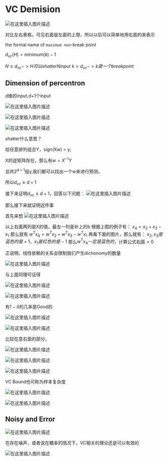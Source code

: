 # VC Demision

![在这里插入图片描述](https://img-blog.csdnimg.cn/20191005101916511.png?x-oss-process=image/watermark,type_ZmFuZ3poZW5naGVpdGk,shadow_10,text_aHR0cHM6Ly9ibG9nLmNzZG4ubmV0L2EyNDUyOTMyMDY=,size_16,color_FFFFFF,t_70)

对比左右表格，可见右面是左面的上限，所以以后可以简单地用右面的来表示

the formal name of `maximum non`-break point


$d_{vc}(H) = minimum(k) - 1$

$N \le d_{vc} -> H可以shatter N input$
$k > d_{vc} -> k 是一个break point$

## Dimension of percentron

d维的input,d+1个input

![在这里插入图片描述](https://img-blog.csdnimg.cn/20191005103904547.png?x-oss-process=image/watermark,type_ZmFuZ3poZW5naGVpdGk,shadow_10,text_aHR0cHM6Ly9ibG9nLmNzZG4ubmV0L2EyNDUyOTMyMDY=,size_16,color_FFFFFF,t_70)

![在这里插入图片描述](https://img-blog.csdnimg.cn/20191005104209858.png?x-oss-process=image/watermark,type_ZmFuZ3poZW5naGVpdGk,shadow_10,text_aHR0cHM6Ly9ibG9nLmNzZG4ubmV0L2EyNDUyOTMyMDY=,size_16,color_FFFFFF,t_70)

![在这里插入图片描述](https://img-blog.csdnimg.cn/20191005104235269.png?x-oss-process=image/watermark,type_ZmFuZ3poZW5naGVpdGk,shadow_10,text_aHR0cHM6Ly9ibG9nLmNzZG4ubmV0L2EyNDUyOTMyMDY=,size_16,color_FFFFFF,t_70)



shatter什么意思？

给任意排列组合Y，sign(Xw) = y;

X的逆矩阵存在，那么有$w=X^{-1}Y$

总共$2^{d+1}$组y,我们都可以找出一个w来进行预测。

所以$d_{vc} \ge d+1$

接下来证明$d_{vc} \le d+1$，回答以下问题：
![在这里插入图片描述](https://img-blog.csdnimg.cn/20191005104809272.png?x-oss-process=image/watermark,type_ZmFuZ3poZW5naGVpdGk,shadow_10,text_aHR0cHM6Ly9ibG9nLmNzZG4ubmV0L2EyNDUyOTMyMDY=,size_16,color_FFFFFF,t_70)

那么接下来就证明这件事

首先来想
![在这里插入图片描述](https://img-blog.csdnimg.cn/20191005105102750.png?x-oss-process=image/watermark,type_ZmFuZ3poZW5naGVpdGk,shadow_10,text_aHR0cHM6Ly9ibG9nLmNzZG4ubmV0L2EyNDUyOTMyMDY=,size_16,color_FFFFFF,t_70)

以上右面两列是X的值，最左一列是补上的b
根据上图的例子有：
$x_4 = x_2 + x_3 - x_1$
那么就有
$w^Tx_4 = w^Tx_2 + w^Tx_3 - w^Tx_1$
再看下面的图片，那么就有：
$x_2,x_3是蓝色的是+1，x_1是红色的是-1$
那么$w^Tx_4一定是蓝色的$，计算公式右面$>0$

正说明，线性依赖的关系会限制我们产生dichonomy的数量

![在这里插入图片描述](https://img-blog.csdnimg.cn/20191005105836107.png?x-oss-process=image/watermark,type_ZmFuZ3poZW5naGVpdGk,shadow_10,text_aHR0cHM6Ly9ibG9nLmNzZG4ubmV0L2EyNDUyOTMyMDY=,size_16,color_FFFFFF,t_70)

与上面同理可证得

![在这里插入图片描述](https://img-blog.csdnimg.cn/20191005115055462.png)


![在这里插入图片描述](https://img-blog.csdnimg.cn/20191005121142970.png?x-oss-process=image/watermark,type_ZmFuZ3poZW5naGVpdGk,shadow_10,text_aHR0cHM6Ly9ibG9nLmNzZG4ubmV0L2EyNDUyOTMyMDY=,size_16,color_FFFFFF,t_70)

有$1-\delta$的几率是Good的

![在这里插入图片描述](https://img-blog.csdnimg.cn/20191005121545235.png?x-oss-process=image/watermark,type_ZmFuZ3poZW5naGVpdGk,shadow_10,text_aHR0cHM6Ly9ibG9nLmNzZG4ubmV0L2EyNDUyOTMyMDY=,size_16,color_FFFFFF,t_70)

![在这里插入图片描述](https://img-blog.csdnimg.cn/20191005121650883.png?x-oss-process=image/watermark,type_ZmFuZ3poZW5naGVpdGk,shadow_10,text_aHR0cHM6Ly9ibG9nLmNzZG4ubmV0L2EyNDUyOTMyMDY=,size_16,color_FFFFFF,t_70)

比较在意右面的部分。

 ![在这里插入图片描述](https://img-blog.csdnimg.cn/20191005121754377.png)

 ![在这里插入图片描述](https://img-blog.csdnimg.cn/2019100512181177.png)

![在这里插入图片描述](https://img-blog.csdnimg.cn/20191005121932130.png?x-oss-process=image/watermark,type_ZmFuZ3poZW5naGVpdGk,shadow_10,text_aHR0cHM6Ly9ibG9nLmNzZG4ubmV0L2EyNDUyOTMyMDY=,size_16,color_FFFFFF,t_70)

VC Bound也可称为样本复杂度

![在这里插入图片描述](https://img-blog.csdnimg.cn/20191005122152383.png?x-oss-process=image/watermark,type_ZmFuZ3poZW5naGVpdGk,shadow_10,text_aHR0cHM6Ly9ibG9nLmNzZG4ubmV0L2EyNDUyOTMyMDY=,size_16,color_FFFFFF,t_70)

![在这里插入图片描述](https://img-blog.csdnimg.cn/20191005122522425.png?x-oss-process=image/watermark,type_ZmFuZ3poZW5naGVpdGk,shadow_10,text_aHR0cHM6Ly9ibG9nLmNzZG4ubmV0L2EyNDUyOTMyMDY=,size_16,color_FFFFFF,t_70)

## Noisy and Error

![在这里插入图片描述](https://img-blog.csdnimg.cn/20191005135036852.png?x-oss-process=image/watermark,type_ZmFuZ3poZW5naGVpdGk,shadow_10,text_aHR0cHM6Ly9ibG9nLmNzZG4ubmV0L2EyNDUyOTMyMDY=,size_16,color_FFFFFF,t_70)

在存在噪声，或者说在概率的情况下，VC相关的理论还是可以有效的

![在这里插入图片描述](https://img-blog.csdnimg.cn/2019100513571760.png?x-oss-process=image/watermark,type_ZmFuZ3poZW5naGVpdGk,shadow_10,text_aHR0cHM6Ly9ibG9nLmNzZG4ubmV0L2EyNDUyOTMyMDY=,size_16,color_FFFFFF,t_70)